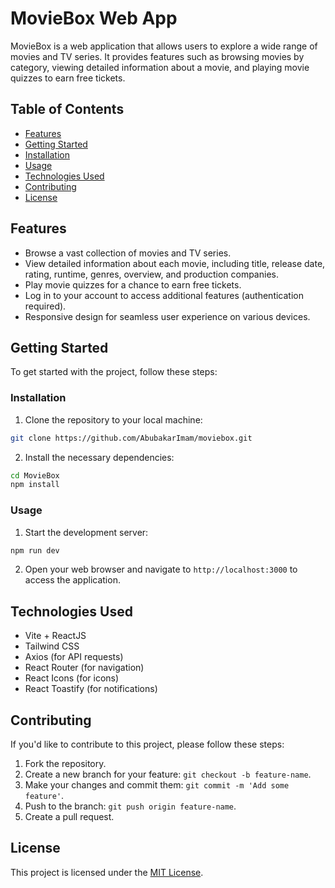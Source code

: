 # MovieBox Web App

MovieBox is a web application that allows users to explore a wide range of movies and TV series. It provides features such as browsing movies by category, viewing detailed information about a movie, and playing movie quizzes to earn free tickets.

## Table of Contents

- [Features](#features)
- [Getting Started](#getting-started)
- [Installation](#installation)
- [Usage](#usage)
- [Technologies Used](#technologies-used)
- [Contributing](#contributing)
- [License](#license)

## Features

- Browse a vast collection of movies and TV series.
- View detailed information about each movie, including title, release date, rating, runtime, genres, overview, and production companies.
- Play movie quizzes for a chance to earn free tickets.
- Log in to your account to access additional features (authentication required).
- Responsive design for seamless user experience on various devices.

## Getting Started

To get started with the project, follow these steps:

### Installation

1. Clone the repository to your local machine:

```bash
git clone https://github.com/AbubakarImam/moviebox.git
```

2. Install the necessary dependencies:

```bash
cd MovieBox
npm install
```

### Usage

1. Start the development server:

```bash
npm run dev
```

2. Open your web browser and navigate to `http://localhost:3000` to access the application.

## Technologies Used

- Vite + ReactJS
- Tailwind CSS
- Axios (for API requests)
- React Router (for navigation)
- React Icons (for icons)
- React Toastify (for notifications)

## Contributing

If you'd like to contribute to this project, please follow these steps:

1. Fork the repository.
2. Create a new branch for your feature: `git checkout -b feature-name`.
3. Make your changes and commit them: `git commit -m 'Add some feature'`.
4. Push to the branch: `git push origin feature-name`.
5. Create a pull request.

## License

This project is licensed under the [MIT License](LICENSE).
